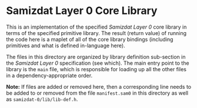 Samizdat Layer 0 Core Library
=============================

This is an implementation of the specified *Samizdat Layer 0* core
library in terms of the specified primitive library. The result
(return value) of running the code here is a maplet of all of the core
library bindings (including primitives and what is defined in-language
here).

The files in this directory are organized by library definition sub-section
in the *Samizdat Layer 0* specification (see which). The main entry point
to the library is the `main` file, which is responsible for loading up all
the other files in a dependency-appropriate order.

**Note:** If files are added or removed here, then a corresponding line
needs to be added to or removed from the file `manifest.sam0` in this
directory as well as `samizdat-0/lib/lib-def.h`.
